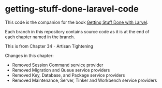 getting-stuff-done-laravel-code
===============================

This code is the companion for the book [Getting Stuff Done with Larvel](https://leanpub.com/gettingstuffdonelaravel).

Each branch in this repository contains source code as it is at the end of each chapter named in the branch.

This is from Chapter 34 - Artisan Tightening

Changes in this chapter:

* Removed Session Command service provider
* Removed Migration and Queue service providers
* Removed Key, Database, and Package service providers
* Removed Maintenance, Server, Tinker and Workbench service providers